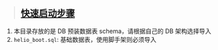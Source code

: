 > ## [快速启动步骤](https://helio.uncarbon.cc/#/i18n/zh-CN/helio-boot/quick-start)

1. 本目录存放的是 DB 预装数据表 schema，请根据自己的 DB 架构选择导入
2. `helio_boot.sql`: 基础数据表，使用脚手架则必须导入
